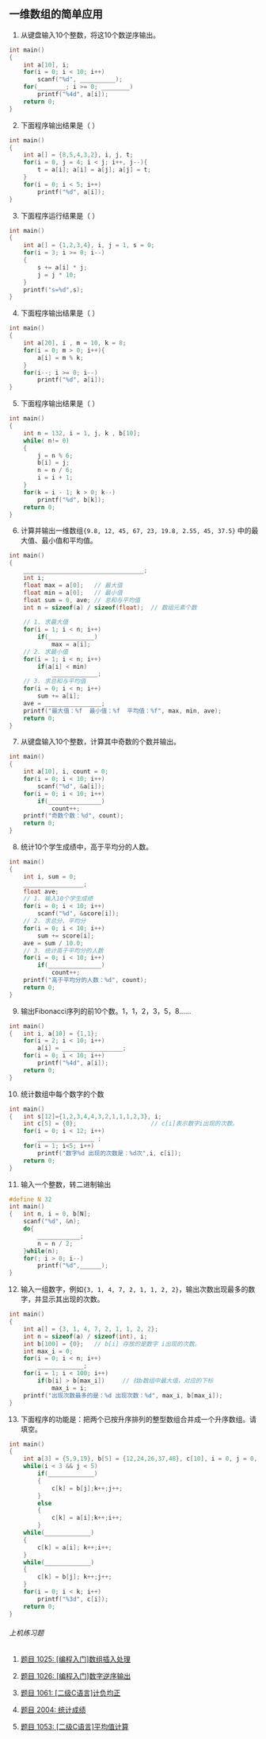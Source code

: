 ## 一维数组的简单应用

1. 从键盘输入10个整数，将这10个数逆序输出。

```c
int main()
{
    int a[10], i;
    for(i = 0; i < 10; i++)
        scanf("%d", __________);
    for(________; i >= 0; ________)
        printf("%4d", a[i]);
    return 0;
}
```

2. 下面程序输出结果是（           ）

```c
int main()
{  
    int a[] = {8,5,4,3,2}, i, j, t;
    for(i = 0, j = 4; i < j; i++, j--){
        t = a[i]; a[i] = a[j]; a[j] = t;
    }
    for(i = 0; i < 5; i++)
        printf("%d", a[i]);
}
```

3. 下面程序运行结果是（        ）

```c
int main()
{
    int a[] = {1,2,3,4}, i, j = 1, s = 0;
    for(i = 3; i >= 0; i--)
    {
        s += a[i] * j;
        j = j * 10;
    }
    printf("s=%d",s);
}
```

4. 下面程序输出结果是（                  ）

```c
int main()
{   
    int a[20], i , m = 10, k = 8;
    for(i = 0; m > 0; i++){
        a[i] = m % k;
    }
    for(i--; i >= 0; i--)
        printf("%d", a[i]);
}
```

5. 下面程序输出结果是（         ）

```c
int main()
{
    int n = 132, i = 1, j, k , b[10];
    while( n!= 0)
    {
        j = n % 6;
        b[i] = j;
        n = n / 6;
        i = i + 1;
    }
    for(k = i - 1; k > 0; k--)
        printf("%d", b[k]);
    return 0;
}
```

6. 计算并输出一维数组`{9.8, 12, 45, 67, 23, 19.8, 2.55, 45, 37.5}` 中的最大值、最小值和平均值。

```c
int main()
{
    __________________________________;
    int i;
    float max = a[0];	// 最大值
    float min = a[0];	// 最小值
    float sum = 0, ave;	// 总和与平均值
    int n = sizeof(a) / sizeof(float);  // 数组元素个数
    
    // 1. 求最大值
    for(i = 1; i < n; i++)
        if(_____________)
            max = a[i];
    // 2. 求最小值
    for(i = 1; i < n; i++)
        if(a[i] < min)
            _____________;
    // 3. 求总和与平均值
    for(i = 0; i < n; i++)
        sum += a[i];
    ave = ________________;
    printf("最大值：%f	最小值：%f	平均值：%f", max, min, ave);
    return 0;
}
```

7. 从键盘输入10个整数，计算其中奇数的个数并输出。

```c
int main()
{
    int a[10], i, count = 0;
    for(i = 0; i < 10; i++)
        scanf("%d", &a[i]);
    for(i = 0; i < 10; i++)
        if(_______________)
            count++;
    printf("奇数个数：%d", count);
    return 0;
}
```

8. 统计10个学生成绩中，高于平均分的人数。

```c
int main()
{
    int i, sum = 0;
    _________________;
    float ave;
    // 1. 输入10个学生成绩
    for(i = 0; i < 10; i++)
        scanf("%d", &score[i]);
    // 2. 求总分、平均分
    for(i = 0; i < 10; i++)
        sum += score[i];
    ave = sum / 10.0;
    // 3. 统计高于平均分的人数
    for(i = 0; i < 10; i++)
        if(_______________)
            count++;
    printf("高于平均分的人数：%d", count);
    return 0;
}
```

9. 输出Fibonacci序列的前10个数。1，1，2，3，5，8......

```c
int main()
{   int i, a[10] = {1,1};
    for(i = 2; i < 10; i++)
        a[i] = _________________;	
    for(i = 0; i < 10; i++)
        printf("%4d", a[i]);
    return 0;
}
```

10. 统计数组中每个数字的个数

```c
int main()
{   int s[12]={1,2,3,4,4,3,2,1,1,1,2,3}, i;
    int c[5] = {0};						// c[i]表示数字i出现的次数。
    for(i = 0; i < 12; i++)
        ________________ ;						
    for(i = 1; i<5; i++)
        printf("数字%d 出现的次数是：%d次",i, c[i]);
    return 0;
}
```

11. 输入一个整数，转二进制输出

```c
#define N 32
int main()
{   int n, i = 0, b[N];
    scanf("%d", &n);
    do{
        ____________;	
        n = n / 2;
    }while(n);
    for(; i > 0; i--)
        printf("%d",______);	
}
```

12. 输入一组数字，例如`{3, 1, 4, 7, 2, 1, 1, 2, 2}`，输出次数出现最多的数字，并显示其出现的次数。

```c
int main()
{
    int a[] = {3, 1, 4, 7, 2, 1, 1, 2, 2};
    int n = sizeof(a) / sizeof(int), i;
    int b[100] = {0};	// b[i] 存放的是数字 i出现的次数。
    int max_i = 0;
    for(i = 0; i < n; i++)
        _____________;			
    for(i = 1; i < 100; i++)
        if(b[i] > b[max_i])		// 找b数组中最大值，对应的下标
            max_i = i;
    printf("出现次数最多的是：%d 出现次数：%d", max_i, b[max_i]);
}
```

13. 下面程序的功能是：把两个已按升序排列的整型数组合并成一个升序数组。请填空。

```c
int main()
{
    int a[3] = {5,9,19}, b[5] = {12,24,26,37,48}, c[10], i = 0, j = 0, k = 0;
    while(i < 3 && j < 5)
        if(_____________)
        {
            c[k] = b[j];k++;j++;
	    }
    	else
        {
            c[k] = a[i];k++;i++;
        }
    while(_____________)
    {
        c[k] = a[i]; k++;i++;
    }
    while(_____________)
    {
        c[k] = b[j]; k++;j++;
    }
    for(i = 0; i < k; i++)
        printf("%3d", c[i]);
    return 0;
}
```



###### 上机练习题

1. [题目 1025: [编程入门]数组插入处理](https://www.dotcpp.com/oj/problem1025.html)
2. [题目 1026: [编程入门]数字逆序输出](https://www.dotcpp.com/oj/problem1026.html)

3. [题目 1061: [二级C语言]计负均正](https://www.dotcpp.com/oj/problem1061.html)
4. [题目 2004: 统计成绩](https://www.dotcpp.com/oj/problem2004.html)
5. [题目 1053: [二级C语言]平均值计算](https://www.dotcpp.com/oj/problem1053.html)